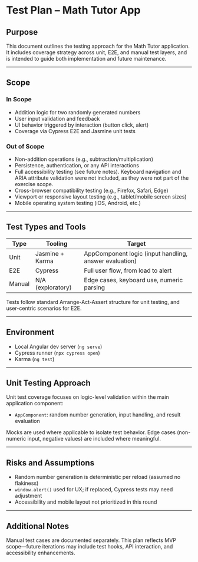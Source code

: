 # Test Plan – Math Tutor App

## Purpose

This document outlines the testing approach for the Math Tutor application. It includes coverage strategy across unit, E2E, and manual test layers, and is intended to guide both implementation and future maintenance.

---

## Scope

### In Scope

- Addition logic for two randomly generated numbers
- User input validation and feedback
- UI behavior triggered by interaction (button click, alert)
- Coverage via Cypress E2E and Jasmine unit tests

### Out of Scope

- Non-addition operations (e.g., subtraction/multiplication)
- Persistence, authentication, or any API interactions
- Full accessibility testing (see future notes). Keyboard navigation and ARIA attribute validation were not included, as they were not part of the exercise scope.
- Cross-browser compatibility testing (e.g., Firefox, Safari, Edge)
- Viewport or responsive layout testing (e.g., tablet/mobile screen sizes)
- Mobile operating system testing (iOS, Android, etc.)

---

## Test Types and Tools

| Type   | Tooling           | Target                                                |
| ------ | ----------------- | ----------------------------------------------------- |
| Unit   | Jasmine + Karma   | AppComponent logic (input handling, answer evaluation) |
| E2E    | Cypress           | Full user flow, from load to alert                    |
| Manual | N/A (exploratory) | Edge cases, keyboard use, numeric parsing             |

Tests follow standard Arrange-Act-Assert structure for unit testing, and user-centric scenarios for E2E.

---

## Environment

- Local Angular dev server (`ng serve`)
- Cypress runner (`npx cypress open`)
- Karma (`ng test`)

---

## Unit Testing Approach

Unit test coverage focuses on logic-level validation within the main application component:

- `AppComponent`: random number generation, input handling, and result evaluation

Mocks are used where applicable to isolate test behavior. Edge cases (non-numeric input, negative values) are included where meaningful.

---

## Risks and Assumptions

- Random number generation is deterministic per reload (assumed no flakiness)
- `window.alert()` used for UX; if replaced, Cypress tests may need adjustment
- Accessibility and mobile layout not prioritized in this round

---

## Additional Notes

Manual test cases are documented separately. This plan reflects MVP scope—future iterations may include test hooks, API interaction, and accessibility enhancements.

